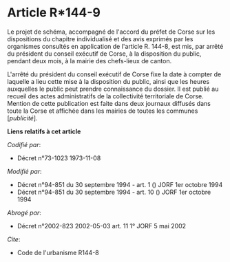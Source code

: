 # Article R*144-9

Le projet de schéma, accompagné de l'accord du préfet de Corse sur les dispositions du chapitre individualisé et des avis
exprimés par les organismes consultés en application de l'article R. 144-8, est mis, par arrêté du président du conseil
exécutif de Corse, à la disposition du public, pendant deux mois, à la mairie des chefs-lieux de canton.

L'arrêté du président du conseil exécutif de Corse fixe la date à compter de laquelle a lieu cette mise à la disposition du
public, ainsi que les heures auxquelles le public peut prendre connaissance du dossier. Il est publié au recueil des actes
administratifs de la collectivité territoriale de Corse. Mention de cette publication est faite dans deux journaux diffusés
dans toute la Corse et affichée dans les mairies de toutes les communes [*publicité*].

**Liens relatifs à cet article**

_Codifié par_:

  - Décret n°73-1023 1973-11-08

_Modifié par_:

  - Décret n°94-851 du 30 septembre 1994 - art. 1 () JORF 1er octobre 1994
  - Décret n°94-851 du 30 septembre 1994 - art. 10 () JORF 1er octobre 1994

_Abrogé par_:

  - Décret n°2002-823 2002-05-03 art. 11 1° JORF 5 mai 2002

_Cite_:

  - Code de l'urbanisme R144-8
